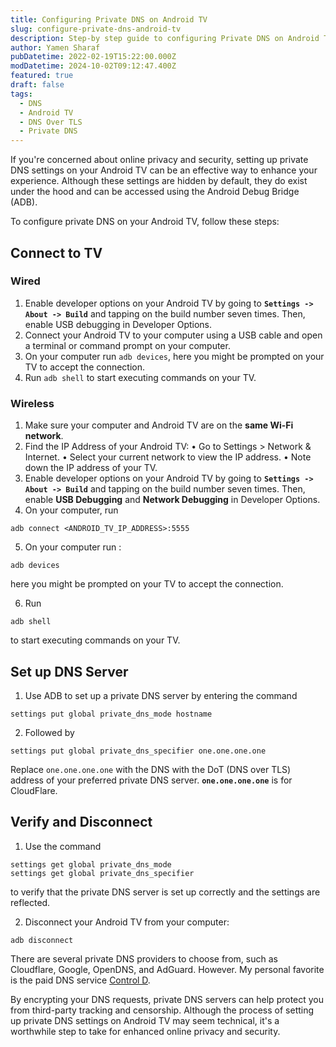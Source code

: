 ```yaml
---
title: Configuring Private DNS on Android TV
slug: configure-private-dns-android-tv
description: Step-by step guide to configuring Private DNS on Android TV
author: Yamen Sharaf
pubDatetime: 2022-02-19T15:22:00.000Z
modDatetime: 2024-10-02T09:12:47.400Z
featured: true
draft: false
tags:
  - DNS
  - Android TV
  - DNS Over TLS
  - Private DNS
---
```


If you're concerned about online privacy and security, setting up private DNS settings on your Android TV can be an effective way to enhance your experience. Although these settings are hidden by default, they do exist under the hood and can be accessed using the Android Debug Bridge (ADB).

To configure private DNS on your Android TV, follow these steps:

## Connect to TV

### Wired

1. Enable developer options on your Android TV by going to **`Settings -> About -> Build`** and tapping on the build number seven times. Then, enable USB debugging in Developer Options.
2. Connect your Android TV to your computer using a USB cable and open a terminal or command prompt on your computer.
3. On your computer run `adb devices`, here you might be prompted on your TV to accept the connection.
4. Run `adb shell` to start executing commands on your TV.

### Wireless

1. Make sure your computer and Android TV are on the **same Wi-Fi network**.
2. Find the IP Address of your Android TV:
   • Go to Settings > Network & Internet.
   • Select your current network to view the IP address.
   • Note down the IP address of your TV.
3. Enable developer options on your Android TV by going to **`Settings -> About -> Build`** and tapping on the build number seven times. Then, enable **USB Debugging** and **Network Debugging** in Developer Options.
4. On your computer, run

```shell
adb connect <ANDROID_TV_IP_ADDRESS>:5555
```

5. On your computer run :

```shell
adb devices
```

here you might be prompted on your TV to accept the connection.

6. Run

```shell
adb shell
```

to start executing commands on your TV.

## Set up DNS Server

1. Use ADB to set up a private DNS server by entering the command

```shell
settings put global private_dns_mode hostname
```

2. Followed by

```shell
settings put global private_dns_specifier one.one.one.one
```

Replace `one.one.one.one` with the DNS with the DoT (DNS over TLS) address of your preferred private DNS server. **`one.one.one.one`** is for CloudFlare.

## Verify and Disconnect

1. Use the command

```shell
settings get global private_dns_mode
settings get global private_dns_specifier
```

to verify that the private DNS server is set up correctly and the settings are reflected.

2. Disconnect your Android TV from your computer:

```shell
adb disconnect
```

There are several private DNS providers to choose from, such as Cloudflare, Google, OpenDNS, and AdGuard. However. My personal favorite is the paid DNS service [Control D](https://controld.com/).

By encrypting your DNS requests, private DNS servers can help protect you from third-party tracking and censorship. Although the process of setting up private DNS settings on Android TV may seem technical, it's a worthwhile step to take for enhanced online privacy and security.
